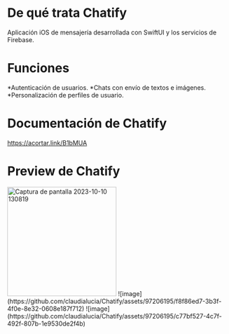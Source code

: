 # De qué trata Chatify

Aplicación iOS de mensajería desarrollada con SwiftUI y los servicios de Firebase.

# Funciones

*Autenticación de usuarios.
*Chats con envío de textos e imágenes.
*Personalización de perfiles de usuario.

# Documentación de Chatify

https://acortar.link/B1bMUA 

# Preview de Chatify

<img width="249" alt="Captura de pantalla 2023-10-10 130819" src="https://github.com/claudialucia/Chatify/assets/97206195/a3b61024-9e19-4cfd-9bda-7c060e6d869b">
![image](https://github.com/claudialucia/Chatify/assets/97206195/f8f86ed7-3b3f-4f0e-8e32-0608e187f712)
![image](https://github.com/claudialucia/Chatify/assets/97206195/c77bf527-4c7f-492f-807b-1e9530de2f4b)
